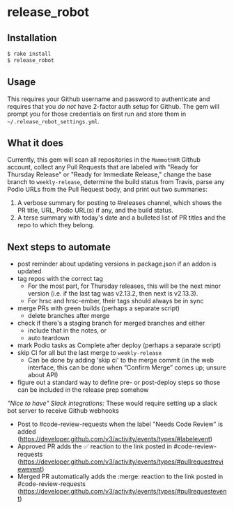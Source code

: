 # release_robot

## Installation

```bash
$ rake install
$ release_robot
```

## Usage

This requires your Github username and password to authenticate and requires that you *do not* have 2-factor auth setup for Github. The gem will prompt you for those credentials on first run and store them in `~/.release_robot_settings.yml`.

## What it does

Currently, this gem will scan all repositories in the `MammothHR` Github account, collect any Pull Requests that are labeled with "Ready for Thursday Release" or "Ready for Immediate Release," change the base branch to `weekly-release`, determine the build status from Travis, parse any Podio URLs from the Pull Request body, and print out two summaries:
  1. A verbose summary for posting to #releases channel, which shows the PR title, URL, Podio URL(s) if any, and the build status.
  2. A terse summary with today's date and a bulleted list of PR titles and the repo to which they belong.

## Next steps to automate

- post reminder about updating versions in package.json if an addon is updated
- tag repos with the correct tag
  - For the most part, for Thursday releases, this will be the next minor version (i.e. if the last tag was v2.13.2, then next is v2.13.3).
  - For hrsc and hrsc-ember, their tags should always be in sync
- merge PRs with green builds (perhaps a separate script)
  - delete branches after merge
- check if there's a staging branch for merged branches and either
  - include that in the notes, or
  - auto teardown
- mark Podio tasks as Complete after deploy (perhaps a separate script)
- skip CI for all but the last merge to `weekly-release`
  - Can be done by adding 'skip ci' to the merge commit (in the web interface, this can be done when “Confirm Merge” comes up; unsure about API)
- figure out a standard way to define pre- or post-deploy steps so those can be included in the release prep somehow

*"Nice to have" Slack integrations:*
These would require setting up a slack bot server to receive Github webhooks
- Post to #code-review-requests when the label "Needs Code Review" is added (https://developer.github.com/v3/activity/events/types/#labelevent)
- Approved PR adds the :white_check_mark: reaction to the link posted in #code-review-requests (https://developer.github.com/v3/activity/events/types/#pullrequestreviewevent)
- Merged PR automatically adds the :merge: reaction to the link posted in #code-review-requests (https://developer.github.com/v3/activity/events/types/#pullrequestevent)
